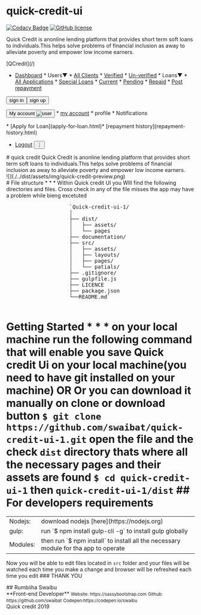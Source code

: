 # quick-credit-ui

[![Codacy Badge](https://api.codacy.com/project/badge/Grade/ce427c86332745ec83592d61114ba94f)](https://app.codacy.com/app/swaibat/quick-credit-ui?utm_source=github.com&utm_medium=referral&utm_content=swaibat/quick-credit-ui&utm_campaign=Badge_Grade_Dashboard)
[![GitHub license](https://img.shields.io/badge/license-MIT-blue.svg)](https://github.com/swaibat/sassadminlite/blob/master/LICENSE)

Quick Credit is anonline lending platform that provides short term soft loans to individuals.This helps solve problems of financial inclusion as away to alleviate poverty and empower low income earners.

<nav class="flex-x shadow padding-y-1 fixed-top full-width">

<div class="logo margin-l-3 margin-t-2">[QCredit](/)</div>

* [Dashboard](dashboard.html) * Users<span class="float-right margin-r-2 mobile-view">▼</span> * [All Clients](users.html) * [Verified](verified.html) * [Un-verified](un-verified.html) * Loans<span class="float-right margin-r-2 mobile-view">▼</span> * [All Applications](applications.html) * [Special Loans](special.html) * [Current](current.html) * [Pending](pending.html) * [Repaid](repaid.html) * [Post repayment](post-loan-repayment.html)

<div class="margin-l-auto margin-r-3 d-flex">

<div class="auth-btn margin-t-1"><button id="signin" class="btn blue">sign in</button><button id="signup" class="btn blue margin-l-1">sign up</button></div>

<button id="avatar" class="collapsible padding-t-1 d-flex btn"><span class="padding-r-2 margin-t-1">My account</span> ![user](./assets/img/user.svg)</button> * [my account](client.html) * <a>profile</a> * <a>Notifications</a>

<div class="client-links">* [Apply for Loan](apply-for-loan.html)* [repayment history](repayment-history.html)</div>

* [Logout](/) <button type="button" onclick="toggle()" class="btn mobile-view"><span class="humberger">⋮</span></button></div>

</nav>

<main role="main">

<div class="slider blue padding-3 d-flex">

<div class="hero-txt resp-50 white-txt"># quick credit Quick Credit is anonline lending platform that provides short term soft loans to individuals.This helps solve problems of financial inclusion as away to alleviate poverty and empower low income earners.</div>

<div class="hero">![](./../dist/assets/img/quick-credit-preview.png)</div>

</div>

<div class="padding-5"># File structure * * * Within Quick credit UI you WIll find the following directories and files. Cross check in any of the file misses the app may have a problem while bieng excetuted

<pre>                    `Quick-credit-ui-1/
                    │
                    ├── dist/
                    │   ├── assets/
                    │   └── pages
                    ├── documentation/
                    ├── src/
                    │   ├── assets/
                    │   ├── layouts/
                    │   ├── pages/
                    │   └── patials/
                    ├── .gitignore/
                    ├── gulpfile.js
                    ├── LICENCE
                    ├── package.json
                    └──README.md` 
                </pre>

# Getting Started * * * on your local machine run the following command that will enable you save Quick credit Ui on your local machine(you need to have git installed on your machine) OR Or you can download it manually on clone or download button `$ git clone https://github.com/swaibat/quick-credit-ui-1.git` open the file and the check `dist` directory thats where all the necessary pages and their assets are found `$ cd quick-credit-ui-1` then `quick-credit-ui-1/dist` ## For developers requirements

<table>

<tbody>

<tr>

<td>Nodejs:</td>

<td>download nodejs [here](https://nodejs.org)</td>

</tr>

<tr>

<td>gulp:</td>

<td>run `$ npm install gulp-cli -g` to install gulp globally</td>

</tr>

<tr>

<td>Modules:</td>

<td>then run `$ npm install` to install all the necessary module for tha app to operate</td>

</tr>

</tbody>

</table>

Now you will be able to edit files located in `src` folder and your files will be watched each time you make a change and browser will be refreshed each time you edit ### THANK YOU

<div class="align-center margin-t-6">## Rumbiiha Swaibu

<div class="flex-y">**Front-end Developer** <small>Website: https://sassybootstrap.com</small> <small>Github: https://github.com/swaibat</small> <small>Codepen:https://codepen.io/swaibu</small></div>

</div>

</div>

</main>

<footer class="shadow-top padding-y-3 full-width"><a>Quick credit 2019</a></footer>
